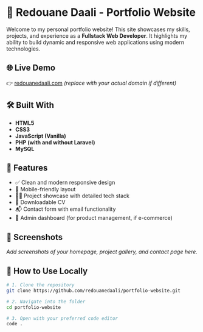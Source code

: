 # 💼 Redouane Daali - Portfolio Website

Welcome to my personal portfolio website! This site showcases my skills, projects, and experience as a **Fullstack Web Developer**. It highlights my ability to build dynamic and responsive web applications using modern technologies.

## 🌐 Live Demo

👉 [redouanedaali.com](https://redouanedaali.com) _(replace with your actual domain if different)_

## 🛠️ Built With

- **HTML5**
- **CSS3**
- **JavaScript (Vanilla)**
- **PHP (with and without Laravel)**
- **MySQL**

## 📂 Features

- ✅ Clean and modern responsive design
- 📱 Mobile-friendly layout
- 🧑‍💻 Project showcase with detailed tech stack
- 📄 Downloadable CV
- 📬 Contact form with email functionality
- 🔐 Admin dashboard (for product management, if e-commerce)

## 📸 Screenshots

_Add screenshots of your homepage, project gallery, and contact page here._

## 🧩 How to Use Locally

```bash
# 1. Clone the repository
git clone https://github.com/redouanedaali/portfolio-website.git

# 2. Navigate into the folder
cd portfolio-website

# 3. Open with your preferred code editor
code .
```
